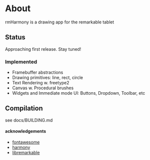 # About

rmHarmony is a drawing app for the remarkable tablet

## Status

Approaching first release. Stay tuned!

### Implemented

* Framebuffer abstractions
* Drawing primitives: line, rect, circle
* Text Rendering w. freetype2
* Canvas w. Procedural brushes
* Widgets and Immediate mode UI: Buttons, Dropdown, Toolbar, etc

## Compilation

see docs/BUILDING.md


#### acknowledgements

* [fontawesome](https://fontawesome.com)
* [harmony](https://github.com/mrdoob/harmony)
* [libremarkable](https://github.com/canselcik/libremarkable)
